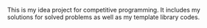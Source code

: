 This is my idea project for competitive programming. It includes my solutions for solved problems as well as my template library codes.